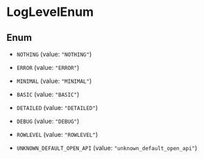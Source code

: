 

# LogLevelEnum

## Enum


* `NOTHING` (value: `"NOTHING"`)

* `ERROR` (value: `"ERROR"`)

* `MINIMAL` (value: `"MINIMAL"`)

* `BASIC` (value: `"BASIC"`)

* `DETAILED` (value: `"DETAILED"`)

* `DEBUG` (value: `"DEBUG"`)

* `ROWLEVEL` (value: `"ROWLEVEL"`)

* `UNKNOWN_DEFAULT_OPEN_API` (value: `"unknown_default_open_api"`)



